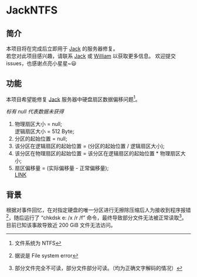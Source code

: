 # JackNTFS

## 简介
本项目将在完成后立即用于 [Jack](https://github.com/imJack6) 的服务器修复。  
若您对此项目感兴趣，请联系 [Jack](https://github.com/imJack6) 或 [William](https://github.com/WilliamPascal) 以获取更多信息。
欢迎提交issues，也感谢点亮小星星~😃

## 功能
本项目希望能修复 [Jack](https://github.com/imJack6) 服务器中硬盘扇区数据偏移问题[^0]。  

*标有 null 代表数据未获得*  

1.  物理扇区大小 = null;  
    逻辑扇区大小 = 512 Byte;  
2.  分区的起始位置 = null;  
3.  该分区在逻辑扇区的起始位置 = (分区的起始位置 / 逻辑扇区大小);  
4.  该分区在物理扇区的起始位置 = 该分区在逻辑扇区的起始位置 * 物理扇区大小;  
5.  扇区偏移量 = (实际偏移量 - 正常偏移量);  
[LINK](https://zhuanlan.zhihu.com/p/446972214)  

## 背景
根据对事件回忆，在对指定硬盘的唯一分区进行无擦除压缩后人为接收到程序报错[^1]，随后运行了 “chkdsk e: /x /r /f” 命令，最终导致部分文件无法被正常读取[^2]。  
目前已知该事故导致近 200 GiB 文件无法访问。  

[^0]: 文件系统为 NTFS  
[^1]: 据说是 File system error  
[^2]: 部分文件完全不可读，部分文件部分可读。（均为正确文字解码的情况）  
